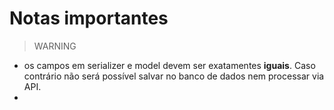 # Notas importantes

> WARNING

- os campos em serializer e model devem ser exatamentes **iguais**. Caso contrário não será possível salvar no banco de dados nem processar via API.
-
